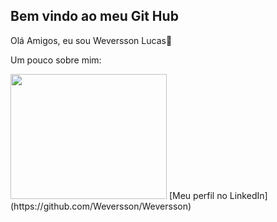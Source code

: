 ## Bem vindo ao meu Git Hub
Olá Amigos, eu sou Weversson Lucas👋

Um pouco sobre mim:

<img width="250" height="200" src="https://www.ulbra.br/themes/img/unidade/logo-ulbra-branco.png"/>
[Meu perfil no LinkedIn](https://github.com/Weversson/Weversson)
